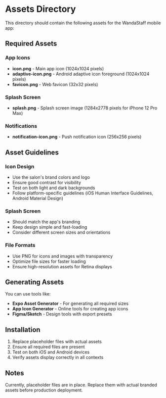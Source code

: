 # Assets Directory

This directory should contain the following assets for the WandaStaff mobile app:

## Required Assets

### App Icons
- **icon.png** - Main app icon (1024x1024 pixels)
- **adaptive-icon.png** - Android adaptive icon foreground (1024x1024 pixels)
- **favicon.png** - Web favicon (32x32 pixels)

### Splash Screen
- **splash.png** - Splash screen image (1284x2778 pixels for iPhone 12 Pro Max)

### Notifications
- **notification-icon.png** - Push notification icon (256x256 pixels)

## Asset Guidelines

### Icon Design
- Use the salon's brand colors and logo
- Ensure good contrast for visibility
- Test on both light and dark backgrounds
- Follow platform-specific guidelines (iOS Human Interface Guidelines, Android Material Design)

### Splash Screen
- Should match the app's branding
- Keep design simple and fast-loading
- Consider different screen sizes and orientations

### File Formats
- Use PNG for icons and images with transparency
- Optimize file sizes for faster loading
- Ensure high-resolution assets for Retina displays

## Generating Assets

You can use tools like:
- **Expo Asset Generator** - For generating all required sizes
- **App Icon Generator** - Online tools for creating app icons
- **Figma/Sketch** - Design tools with export presets

## Installation

1. Replace placeholder files with actual assets
2. Ensure all required files are present
3. Test on both iOS and Android devices
4. Verify assets display correctly in all contexts

## Notes

Currently, placeholder files are in place. Replace them with actual branded assets before production deployment.